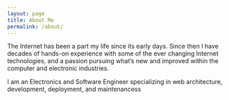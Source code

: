 ```yaml
---
layout: page
title: About Me
permalink: /about/
---
```


The Internet has been a part my life since its early days. Since then I have decades of hands-on experience  with some of the ever changing Internet technologies,  and a passion pursuing what’s new and improved within the computer and electronic industries.

I am an Electronics and Software Engineer specializing in web architecture, development, deployment, and maintenancess




